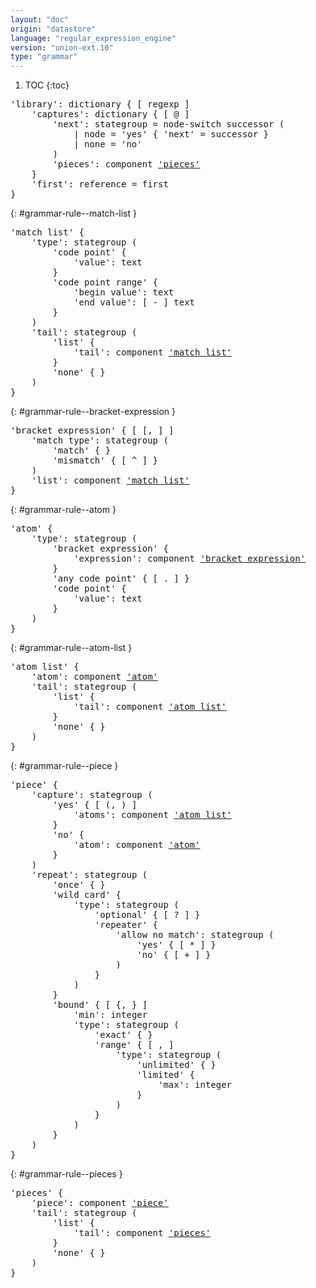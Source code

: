 ```yaml
---
layout: "doc"
origin: "datastore"
language: "regular_expression_engine"
version: "union-ext.10"
type: "grammar"
---
```


1. TOC
{:toc}


<div class="language-js highlighter-rouge">
<div class="highlight">
<pre class="highlight language-js code-custom">
'<span class="token string">library</span>': dictionary { [ <span class="token operator">regexp</span> ]
	'<span class="token string">captures</span>': dictionary { [ <span class="token operator">@</span> ]
		'<span class="token string">next</span>': stategroup = node-switch successor (
			| node = '<span class="token string">yes</span>' { '<span class="token string">next</span>' = successor }
			| none = '<span class="token string">no</span>'
		)
		'<span class="token string">pieces</span>': component <a href="#grammar-rule--pieces">'pieces'</a>
	}
	'<span class="token string">first</span>': reference = first
}
</pre>
</div>
</div>

{: #grammar-rule--match-list }
<div class="language-js highlighter-rouge">
<div class="highlight">
<pre class="highlight language-js code-custom">
'<span class="token string">match list</span>' {
	'<span class="token string">type</span>': stategroup (
		'<span class="token string">code point</span>' {
			'<span class="token string">value</span>': text
		}
		'<span class="token string">code point range</span>' {
			'<span class="token string">begin value</span>': text
			'<span class="token string">end value</span>': [ <span class="token operator">-</span> ] text
		}
	)
	'<span class="token string">tail</span>': stategroup (
		'<span class="token string">list</span>' {
			'<span class="token string">tail</span>': component <a href="#grammar-rule--match-list">'match list'</a>
		}
		'<span class="token string">none</span>' { }
	)
}
</pre>
</div>
</div>

{: #grammar-rule--bracket-expression }
<div class="language-js highlighter-rouge">
<div class="highlight">
<pre class="highlight language-js code-custom">
'<span class="token string">bracket expression</span>' { [ <span class="token operator">[</span>, <span class="token operator">]</span> ]
	'<span class="token string">match type</span>': stategroup (
		'<span class="token string">match</span>' { }
		'<span class="token string">mismatch</span>' { [ <span class="token operator">^</span> ] }
	)
	'<span class="token string">list</span>': component <a href="#grammar-rule--match-list">'match list'</a>
}
</pre>
</div>
</div>

{: #grammar-rule--atom }
<div class="language-js highlighter-rouge">
<div class="highlight">
<pre class="highlight language-js code-custom">
'<span class="token string">atom</span>' {
	'<span class="token string">type</span>': stategroup (
		'<span class="token string">bracket expression</span>' {
			'<span class="token string">expression</span>': component <a href="#grammar-rule--bracket-expression">'bracket expression'</a>
		}
		'<span class="token string">any code point</span>' { [ <span class="token operator">.</span> ] }
		'<span class="token string">code point</span>' {
			'<span class="token string">value</span>': text
		}
	)
}
</pre>
</div>
</div>

{: #grammar-rule--atom-list }
<div class="language-js highlighter-rouge">
<div class="highlight">
<pre class="highlight language-js code-custom">
'<span class="token string">atom list</span>' {
	'<span class="token string">atom</span>': component <a href="#grammar-rule--atom">'atom'</a>
	'<span class="token string">tail</span>': stategroup (
		'<span class="token string">list</span>' {
			'<span class="token string">tail</span>': component <a href="#grammar-rule--atom-list">'atom list'</a>
		}
		'<span class="token string">none</span>' { }
	)
}
</pre>
</div>
</div>

{: #grammar-rule--piece }
<div class="language-js highlighter-rouge">
<div class="highlight">
<pre class="highlight language-js code-custom">
'<span class="token string">piece</span>' {
	'<span class="token string">capture</span>': stategroup (
		'<span class="token string">yes</span>' { [ <span class="token operator">(</span>, <span class="token operator">)</span> ]
			'<span class="token string">atoms</span>': component <a href="#grammar-rule--atom-list">'atom list'</a>
		}
		'<span class="token string">no</span>' {
			'<span class="token string">atom</span>': component <a href="#grammar-rule--atom">'atom'</a>
		}
	)
	'<span class="token string">repeat</span>': stategroup (
		'<span class="token string">once</span>' { }
		'<span class="token string">wild card</span>' {
			'<span class="token string">type</span>': stategroup (
				'<span class="token string">optional</span>' { [ <span class="token operator">?</span> ] }
				'<span class="token string">repeater</span>' {
					'<span class="token string">allow no match</span>': stategroup (
						'<span class="token string">yes</span>' { [ <span class="token operator">*</span> ] }
						'<span class="token string">no</span>' { [ <span class="token operator">+</span> ] }
					)
				}
			)
		}
		'<span class="token string">bound</span>' { [ <span class="token operator">{</span>, <span class="token operator">}</span> ]
			'<span class="token string">min</span>': integer
			'<span class="token string">type</span>': stategroup (
				'<span class="token string">exact</span>' { }
				'<span class="token string">range</span>' { [ <span class="token operator">,</span> ]
					'<span class="token string">type</span>': stategroup (
						'<span class="token string">unlimited</span>' { }
						'<span class="token string">limited</span>' {
							'<span class="token string">max</span>': integer
						}
					)
				}
			)
		}
	)
}
</pre>
</div>
</div>

{: #grammar-rule--pieces }
<div class="language-js highlighter-rouge">
<div class="highlight">
<pre class="highlight language-js code-custom">
'<span class="token string">pieces</span>' {
	'<span class="token string">piece</span>': component <a href="#grammar-rule--piece">'piece'</a>
	'<span class="token string">tail</span>': stategroup (
		'<span class="token string">list</span>' {
			'<span class="token string">tail</span>': component <a href="#grammar-rule--pieces">'pieces'</a>
		}
		'<span class="token string">none</span>' { }
	)
}
</pre>
</div>
</div>
